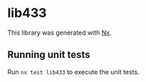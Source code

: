 # lib433

This library was generated with [Nx](https://nx.dev).

## Running unit tests

Run `nx test lib433` to execute the unit tests.
